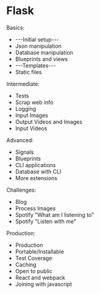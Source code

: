 # Flask

Basics:
- ---Initial setup---
- Json manipulation
- Database manipulation
- Blueprints and views
- ---Templates---
- Static files

Intermediate:
- Tests
- Scrap web info
- Logging
- Input Images
- Output Videos and Images
- Input Videos

Advanced:
- Signals
- Blueprints
- CLI applications
- Database with CLI
- More extensions

Challenges:
- Blog
- Process Images
- Spotify "What am I listening to"
- Spotify "Listen with me"

Production:
- Production
- Portable/Installable
- Test Coverage
- Caching
- Open to public
- React and webpack
- Joining with javascript